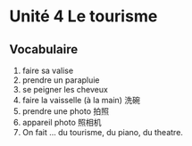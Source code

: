 # Unité 4 Le tourisme
## Vocabulaire
1. faire sa valise
2. prendre un parapluie
3. se peigner les cheveux
4. faire la vaisselle (à la main) 洗碗
5. prendre une photo 拍照
6. appareil photo 照相机
7. On fait ... du tourisme, du piano, du theatre. 
